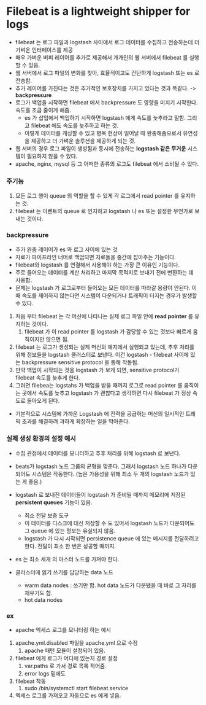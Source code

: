 # Filebeat is a lightweight shipper for logs

- filebeat 는 로그 파일과 logstash 사이에서 로그 데이터를 수집하고 전송하는데 더 가벼운 인터페이스를 제공
- 매우 가벼운 버퍼 레이어를 추가로 제공해서 개개인의 웹 서버에서 filebeat 를 실행할 수 있음.
- 웹 서버에서 로그 파일의 변화를 찾아, 효율적이고도 간단하게 logstash 또는 es 로 전송함.
- 추가 레이어를 가진다는 것은 추가적인 보호장치를 가지고 있다는 것과 똑같다. -> **backpressure**
- 로그가 백업을 시작하면 filebeat 에서 backpressure 도 영향을 미치기 시작한다. 속도를 조금 줄이게 해줌. 
	- es 가 삽입에서 백업하기 시작하면 logstash 에게 속도를 늦추라고 말함. 그리고 filebeat 에도 속도를 늦추하고 하는 것.
	- 이렇게 데이터를 캐싱할 수 있고 병목 현상이 일어날 때 완충해줌으로서 유연성을 제공하고 더 가벼운 솔루션을 제공하게 되는 것.
- 웹 서버의 경우 로그 파일이 생성됨과 동시에 전송하는 **logstash 같은 무거운** 시스템이 필요하지 않을 수 있다. 
- apache, nginx, mysql 등 그 어떠한 종류의 로그도 filebeat 에서 소비될 수 있다.

### 주기능
1. 모든 로그 행이 queue 의 역할을 할 수 있게 각 로그에서 read pointer 를 유지하는 것.
2. filebeat 는 이벤트의 queue 로 인지하고 logstash 나 es 또는 설정한 무언가로 보내는 것이다.

### backpressure
- 추가 완충 레이어가 es 와 로그 사이에 있는 것
- 자료가 파이프라인 너머로 백업되면 자료들을 중간에 잡아주는 기능이다.
- filebeat와 logstash 를 연결해서 사용해야 하는 가장 큰 이유인 기능이다.
- 주로 들어오는 데이터를 계산 처리하고 마지막 목적지로 보내기 전에 변환하는 데 사용함.
- 문제는 logstash 가 로그로부터 들어오는 모든 데이터를 따라갈 용량이 안된다. 이때 속도를 제어하지 않는다면 시스템이 다운되거나 트래픽이 터지는 경우가 발생할 수 있다.

1. 처음 부터 filebeat 는 각 머신에 나타나는 실제 로그 파일 안에 **read pointer** 를 유지하는 것이다.
	1. filebeat 가 이 read pointer 를 logstash 가 감당할 수 있는 것보다 빠르게 움직이지만 않으면 됨.
2. filebeat 는 로그가 생성되는 실제 머신의 에지에서 실행되고 있는데, 추후 처리를 위해 정보들을 logstash 클러스터로 보낸다. 이건 logstash - filebeat 사이에 있는 backpressure sensitive protocol 을 통해 작동됨.
3. 만약 백업이 시작되는 것을 logstash 가 보게 되면, sensitive protocol가  filebeat 속도를 늦추게 한다.
4. 그러면 filebea는 logstahs 가 백업을 받을 때까지 로그로 read pointer 를 움직이는 곳에서 속도를 늦추고 logstash 가 괜찮다고 생각하면 다시 filebeat 가 정상 속도로 돌아오게 된다.

- 기본적으로 시스템에 가까운 Logstash 에 전력을 공급하는 머신의 일시적인 트래픽 초과를 해결하려 과하게 확장하는 일을 막아준다.

### 실제 생성 환경의 설정 예시
- 수집 관점에서 데이터를 모니터하고 추후 처리를 위해 logstash 로 보낸다.
- beats가 logstash 노드 그룹의 균형을 맞춘다. 그래서 logstash 노드 하나가 다운되어도 시스템은 작동한다. (높은 가용성을 위해 최소 두 개의 logstash 노드가 있는 게 좋음.)

- logstash 로 보내진 데이터들이 logstash 가 준비될 때까지 메모리에 저장된 **persistent queues** 기능이 있음. 
	- 최소 전달 보증 도구
	- 이 데이터를 디스크에 대신 저장할 수 도 있어서 logstash 노드가 다운되어도 그 queue 에 있는 정보는 유실되지 않음.
	- logstash 가 다시 시작되면 persistence queue 에 있는 메시지를 전달하려고 한다. 전달이 최소 한 번은 성공할 때까지.

- es 는 최소 세개 의 마스터 노드를 가져야 한다.
- 클러스터에 읽기 쓰기를 담당하는 data 노드
	- warm data nodes : 쓰기만 함. hot data 노드가 다운됐을 때 바로 그 자리를 채우기도 함.
	- hot data nodes

### ex
- apache 엑세스 로그를 모니터링 하는 예시
1. apache.yml.disabled 파일을 apache.yml 으로 수정
	1. apache 패턴 모듈이 설정되어 있음.
2. filebeat 에게 로그가 어디에 있는지 경로 설정
	1. var.paths 로 가서 경로 목록 적어줌.
	2. error logs 밑에도
3. filebeat 작동
	1. sudo /bin/systemctl start filebeat.service
4. 엑세스 로그를 가져오고 자동으로 es 에게 넣음.